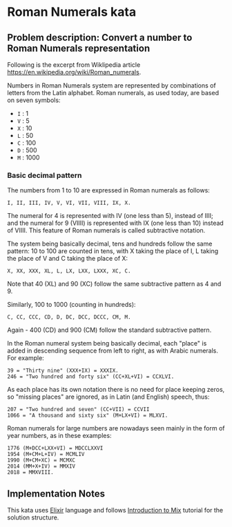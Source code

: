 # Roman Numerals kata

## Problem description: Convert a number to Roman Numerals representation

Following is the excerpt from Wiklipedia article
<https://en.wikipedia.org/wiki/Roman_numerals>.

Numbers in Roman Numerals system are represented by combinations
of letters from the Latin alphabet. Roman numerals, as used today,
are based on seven symbols:

- `I` : 1
- `V` : 5
- `X` : 10
- `L` : 50
- `C` : 100
- `D` : 500
- `M` : 1000

### Basic decimal pattern

The numbers from 1 to 10 are
expressed in Roman numerals as follows:

    I, II, III, IV, V, VI, VII, VIII, IX, X.

The numeral for 4 is represented with IV (one less than 5), instead of IIII;
and the numeral for 9 (VIIII) is represented with IX (one less than 10)
instead of VIIII.
This feature of Roman numerals is called subtractive notation.


The system being basically decimal, tens and hundreds follow the same pattern:
10 to 100 are counted in tens, with X taking the place of I, L taking the place
of V and C taking the place of X:

    X, XX, XXX, XL, L, LX, LXX, LXXX, XC, C.

Note that 40 (XL) and 90 (XC) follow the same subtractive pattern as 4 and 9.

Similarly, 100 to 1000 (counting in hundreds):

    C, CC, CCC, CD, D, DC, DCC, DCCC, CM, M.

Again - 400 (CD) and 900 (CM) follow the standard subtractive pattern.

In the Roman numeral system being basically decimal, each "place" is added in
descending sequence from left to right, as with Arabic numerals. For example:

    39 = "Thirty nine" (XXX+IX) = XXXIX.
    246 = "Two hundred and forty six" (CC+XL+VI) = CCXLVI.

As each place has its own notation there is no need for place keeping zeros, so
"missing places" are ignored, as in Latin (and English) speech, thus:

    207 = "Two hundred and seven" (CC+VII) = CCVII
    1066 = "A thousand and sixty six" (M+LX+VI) = MLXVI.

Roman numerals for large numbers are nowadays seen mainly in the form of year
numbers, as in these examples:

    1776 (M+DCC+LXX+VI) = MDCCLXXVI
    1954 (M+CM+L+IV) = MCMLIV
    1990 (M+CM+XC) = MCMXC
    2014 (MM+X+IV) = MMXIV
    2018 = MMXVIII.

## Implementation Notes

This kata uses [Elixir](https://elixir-lang.org/) language and follows
[Introduction to Mix](https://elixir-lang.org/getting-started/mix-otp/introduction-to-mix.html)
tutorial for the solution structure.
